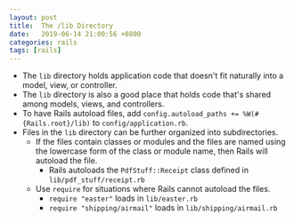```yaml
---
layout: post
title:  The /lib Directory
date:   2019-06-14 21:00:56 +0800
categories: rails
tags: [rails]
---
```


- The `lib` directory holds application code that doesn't fit naturally into a model, view, or controller.
- The `lib` directory is also a good place that holds code that's shared among models, views, and controllers.
- To have Rails autoload files, add `config.autoload_paths += %W(#{Rails.root}/lib)` to `config/application.rb`.
- Files in the `lib` directory can be further organized into subdirectories.
  - If the files contain classes or modules and the files are named using the lowercase form of the class or module name, then Rails will autoload the file.
    - Rails autoloads the `PdfStuff::Receipt` class defined in `lib/pdf_stuff/receipt.rb`
  - Use `require` for situations where Rails cannot autoload the files.
    - `require "easter"` loads in `lib/easter.rb`
    - `require "shipping/airmail"` loads in `lib/shipping/airmail.rb`
